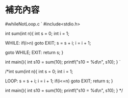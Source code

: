 # 補充內容
#whileNotLoop.c
`
#include<stdio.h>

int sum(int n){
    int s = 0;
    int i = 1;

WHILE:
    if(i>n) goto EXIT;
    s = s + i;
    i = i + 1;

goto WHILE;
EXIT:
    return s;
}

int main(){
    int s10 = sum(10);
    printf("s10 = %d\n", s10);
}
`

/*int sum(int n){
    int s = 0;
    int i = 1;

LOOP:
    s = s + i;
    i = i + 1;
    if(i<=n) goto EXIT;
    return s;
}

int main(){
    int s10 = sum(10);
    printf("s10 = %d\n", s10);
}
*/
